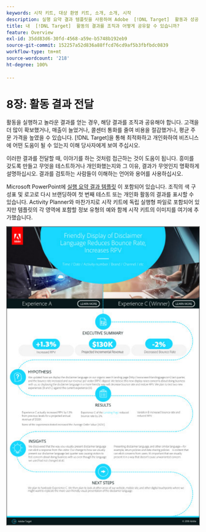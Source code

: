 ```yaml
---
keywords: 시작 키트, 대상 환영 키트, 소개, 소개, 시작
description: 실행 요약 결과 템플릿을 사용하여 Adobe  [!DNL Target]  활동과 성공 사례를 전달할 수 있습니다.
title: 내  [!DNL Target]  활동의 결과를 조직과 어떻게 공유할 수 있습니까?
feature: Overview
exl-id: 35dd83d6-30fd-4568-a59e-b5748b192eb9
source-git-commit: 152257a52d836a88ffcd76cd9af5b3fbfbdc0839
workflow-type: tm+mt
source-wordcount: '218'
ht-degree: 100%

---
```


# 8장: 활동 결과 전달

활동을 실행하고 놀라운 결과를 얻는 경우, 해당 결과를 조직과 공유해야 합니다. 고객을 더 많이 확보했거나, 매출이 늘었거나, 콜센터 통화를 줄여 비용을 절감했거나, 평균 주문 가격을 높였을 수 있습니다. [!DNL Target]을 통해 최적화하고 개인화하여 비즈니스에 어떤 도움이 될 수 있는지 이해 당사자에게 보여 주십시오.

이러한 결과를 전달할 때, 이야기를 하는 것처럼 접근하는 것이 도움이 됩니다. 흥미를 갖도록 만들고 무엇을 테스트하거나 개인화했는지와 그 이유, 결과가 무엇인지 명확하게 설명하십시오. 결과를 검토하는 사람들이 이해하는 언어와 용어를 사용하십시오.

Microsoft PowerPoint에 [실행 요약 결과 템플릿](/help/main/assets/executive-summary.zip) 이 포함되어 있습니다. 조직의 색 구성표 및 로고로 다시 브랜딩하여 첫 번째 테스트 또는 개인화 활동의 결과를 표시할 수 있습니다. Activity Planner와 마찬가지로 시작 키트에 독립 실행형 파일로 포함되어 있지만 템플릿의 각 영역에 포함할 정보 유형의 예와 함께 시작 키트의 이미지를 여기에 추가했습니다.

![실행 요약 보고서](/help/main/c-intro/assets/executive-summary-report.png)
